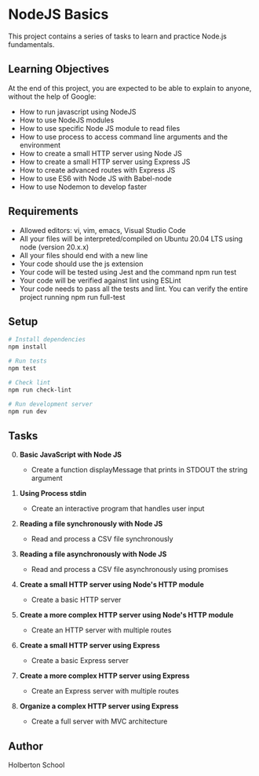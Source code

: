 # NodeJS Basics

This project contains a series of tasks to learn and practice Node.js fundamentals.

## Learning Objectives

At the end of this project, you are expected to be able to explain to anyone, without the help of Google:

- How to run javascript using NodeJS
- How to use NodeJS modules
- How to use specific Node JS module to read files
- How to use process to access command line arguments and the environment
- How to create a small HTTP server using Node JS
- How to create a small HTTP server using Express JS
- How to create advanced routes with Express JS
- How to use ES6 with Node JS with Babel-node
- How to use Nodemon to develop faster

## Requirements

- Allowed editors: vi, vim, emacs, Visual Studio Code
- All your files will be interpreted/compiled on Ubuntu 20.04 LTS using node (version 20.x.x)
- All your files should end with a new line
- Your code should use the js extension
- Your code will be tested using Jest and the command npm run test
- Your code will be verified against lint using ESLint
- Your code needs to pass all the tests and lint. You can verify the entire project running npm run full-test

## Setup

```bash
# Install dependencies
npm install

# Run tests
npm test

# Check lint
npm run check-lint

# Run development server
npm run dev
```

## Tasks

0. **Basic JavaScript with Node JS**
   - Create a function displayMessage that prints in STDOUT the string argument

1. **Using Process stdin**
   - Create an interactive program that handles user input

2. **Reading a file synchronously with Node JS**
   - Read and process a CSV file synchronously

3. **Reading a file asynchronously with Node JS**
   - Read and process a CSV file asynchronously using promises

4. **Create a small HTTP server using Node's HTTP module**
   - Create a basic HTTP server

5. **Create a more complex HTTP server using Node's HTTP module**
   - Create an HTTP server with multiple routes

6. **Create a small HTTP server using Express**
   - Create a basic Express server

7. **Create a more complex HTTP server using Express**
   - Create an Express server with multiple routes

8. **Organize a complex HTTP server using Express**
   - Create a full server with MVC architecture

## Author
Holberton School